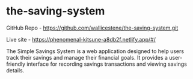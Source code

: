 # the-saving-system
GitHub Repo - https://github.com/wallicestene/the-saving-system.git

Live site - https://phenomenal-kitsune-a8db2f.netlify.app/#/

The Simple Savings System is a web application designed to help users track their savings and manage their financial goals. It provides a user-friendly interface for recording savings transactions and viewing savings details.
